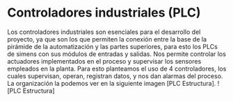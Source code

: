 # Controladores industriales (PLC)

Los controladores industriales son esenciales para el desarrollo del proyecto, ya que son los que permiten la conexión entre la base de la pirámide de la automatización y las partes superiores, para esto los PLCs de simens con sus módulos de entradas y salidas. Nos permite controlar  los actuadores implementados en el proceso y supervisar los sensores empleados en la planta. Para esto planteamos el uso de 4 controladores, los cuales supervisan, operan, registran datos, y nos dan alarmas del proceso. La organización la podemos ver en la siguiente imagen [PLC Estructura]. 
![PLC Estructura]
